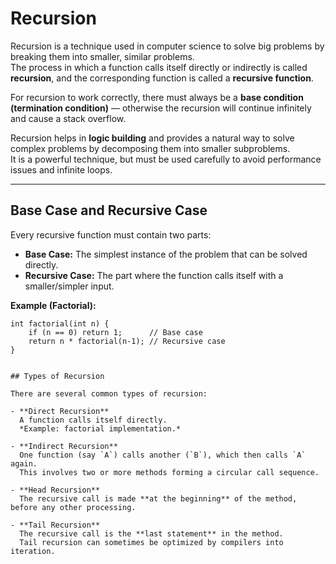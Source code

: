# Recursion

Recursion is a technique used in computer science to solve big problems by breaking them into smaller, similar problems.  
The process in which a function calls itself directly or indirectly is called **recursion**, and the corresponding function is called a **recursive function**.  

For recursion to work correctly, there must always be a **base condition (termination condition)** — otherwise the recursion will continue infinitely and cause a stack overflow.

Recursion helps in **logic building** and provides a natural way to solve complex problems by decomposing them into smaller subproblems.  
It is a powerful technique, but must be used carefully to avoid performance issues and infinite loops.  


---

## Base Case and Recursive Case
Every recursive function must contain two parts:

- **Base Case:** The simplest instance of the problem that can be solved directly.  
- **Recursive Case:** The part where the function calls itself with a smaller/simpler input.  

**Example (Factorial):**
```
int factorial(int n) {
    if (n == 0) return 1;      // Base case
    return n * factorial(n-1); // Recursive case
}


## Types of Recursion

There are several common types of recursion:

- **Direct Recursion**  
  A function calls itself directly.  
  *Example: factorial implementation.*

- **Indirect Recursion**  
  One function (say `A`) calls another (`B`), which then calls `A` again.  
  This involves two or more methods forming a circular call sequence.  

- **Head Recursion**  
  The recursive call is made **at the beginning** of the method, before any other processing.  

- **Tail Recursion**  
  The recursive call is the **last statement** in the method.  
  Tail recursion can sometimes be optimized by compilers into iteration.  



